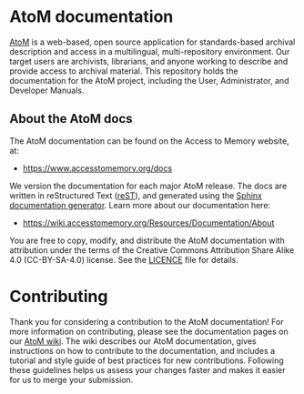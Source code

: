 # AtoM documentation

[AtoM](https://www.accesstomemory.org/) is a web-based, open source application for standards-based archival description and access in a multilingual, multi-repository environment.
Our target users are archivists, librarians, and anyone working to describe and provide access to archival material. This repository holds the documentation for the AtoM project, including the User, Administrator, and Developer Manuals. 

## About the AtoM docs

The AtoM documentation can be found on the Access to Memory website, at: 

* https://www.accesstomemory.org/docs

We version the documentation for each major AtoM release. The docs are written in reStructured Text  ([reST](http://docutils.sourceforge.net/docs/ref/rst/restructuredtext.html)), and generated using the [Sphinx documentation generator](http://www.sphinx-doc.org/). Learn more about our documentation here: 

* https://wiki.accesstomemory.org/Resources/Documentation/About

You are free to copy, modify, and distribute the AtoM documentation with attribution under the terms of the Creative Commons Attribution Share Alike 4.0 (CC-BY-SA-4.0) license.
See the [LICENCE](LICENCE) file for details.

# Contributing

Thank you for considering a contribution to the AtoM documentation!
For more information on contributing, please see the documentation pages on our [AtoM wiki](https://wiki.accesstomemory.org/Resources/Documentation).
The wiki describes our AtoM documentation, gives instructions on how to contribute to the documentation, and includes a tutorial and style guide of best practices for new contributions.
Following these guidelines helps us assess your changes faster and makes it easier for us to merge your submission.
